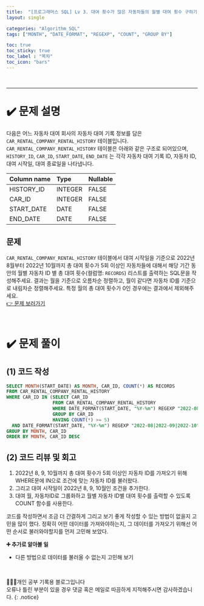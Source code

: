 ```yaml
---
title:  "[프로그래머스 SQL] Lv 3. 대여 횟수가 많은 자동차들의 월별 대여 횟수 구하기"
layout: single

categories: "Algorithm_SQL"
tags: ["MONTH", "DATE_FORMAT", "REGEXP", "COUNT", "GROUP BY"]

toc: true
toc_sticky: true
toc_label : "목차"
toc_icon: "bars"
---
```


<br>

***

# <span class="half_HL">✔️ 문제 설명</span>
다음은 어느 자동차 대여 회사의 자동차 대여 기록 정보를 담은 ```CAR_RENTAL_COMPANY_RENTAL_HISTORY``` 테이블입니다. ```CAR_RENTAL_COMPANY_RENTAL_HISTORY``` 테이블은 아래와 같은 구조로 되어있으며, ```HISTORY_ID```, ```CAR_ID```, ```START_DATE```, ```END_DATE``` 는 각각 자동차 대여 기록 ID, 자동차 ID, 대여 시작일, 대여 종료일을 나타냅니다.

|Column name|	Type	|Nullable|
|:----------|:----------|:-------|
|HISTORY_ID|	INTEGER|	FALSE|
|CAR_ID|	INTEGER|	FALSE|
|START_DATE|	DATE|	FALSE|
|END_DATE|	DATE|	FALSE|

## 문제
```CAR_RENTAL_COMPANY_RENTAL_HISTORY``` 테이블에서 대여 시작일을 기준으로 2022년 8월부터 2022년 10월까지 총 대여 횟수가 5회 이상인 자동차들에 대해서 해당 기간 동안의 월별 자동차 ID 별 총 대여 횟수(컬럼명: ```RECORDS```) 리스트를 출력하는 SQL문을 작성해주세요. 결과는 월을 기준으로 오름차순 정렬하고, 월이 같다면 자동차 ID를 기준으로 내림차순 정렬해주세요. 특정 월의 총 대여 횟수가 0인 경우에는 결과에서 제외해주세요.
<br>[👉 문제 보러가기](https://school.programmers.co.kr/learn/courses/30/lessons/151139)

<br>

# <span class="half_HL">✔️ 문제 풀이</span>
## (1) 코드 작성
```sql
SELECT MONTH(START_DATE) AS MONTH, CAR_ID, COUNT(*) AS RECORDS
FROM CAR_RENTAL_COMPANY_RENTAL_HISTORY
WHERE CAR_ID IN (SELECT CAR_ID
                 FROM CAR_RENTAL_COMPANY_RENTAL_HISTORY
                 WHERE DATE_FORMAT(START_DATE, "%Y-%m") REGEXP "2022-08|2022-09|2022-10"
                 GROUP BY CAR_ID
                 HAVING COUNT(*) >= 5)
  AND DATE_FORMAT(START_DATE, "%Y-%m") REGEXP "2022-08|2022-09|2022-10"
GROUP BY MONTH, CAR_ID
ORDER BY MONTH, CAR_ID DESC
```

## (2) 코드 리뷰 및 회고
1. 2022년 8, 9, 10월까지 총 대여 횟수가 5회 이상인 자동차 ID를 가져오기 위해 WHERE문에 IN으로 조건에 맞는 자동차 ID를 불러왔다.
2. 그리고 대여 시작일이 2022년 8, 9, 10월인 조건을 추가한다.
3. 대여 월, 자동차ID로 그룹화하고 월별 자동차 ID별 대여 횟수를 출력할 수 있도록 COUNT 함수를 사용한다.

코드를 작성하면서 조금 더 간결하게 그리고 보기 좋게 작성할 수 있는 방법이 없을지 고민을 많이 했다.
정확히 어떤 데이터를 가져와야하는지, 그 데이터를 가져오기 위해선 어떤 순서로 불러와야할지를 먼저 고민해 보았다.

**➕ 추가로 알아볼 일**
- 다른 방법으로 데이터를 불러올 수 없는지 고민해 보기

<br>

👩🏻‍💻개인 공부 기록용 블로그입니다
<br>오류나 틀린 부분이 있을 경우 댓글 혹은 메일로 따끔하게 지적해주시면 감사하겠습니다.
{: .notice}